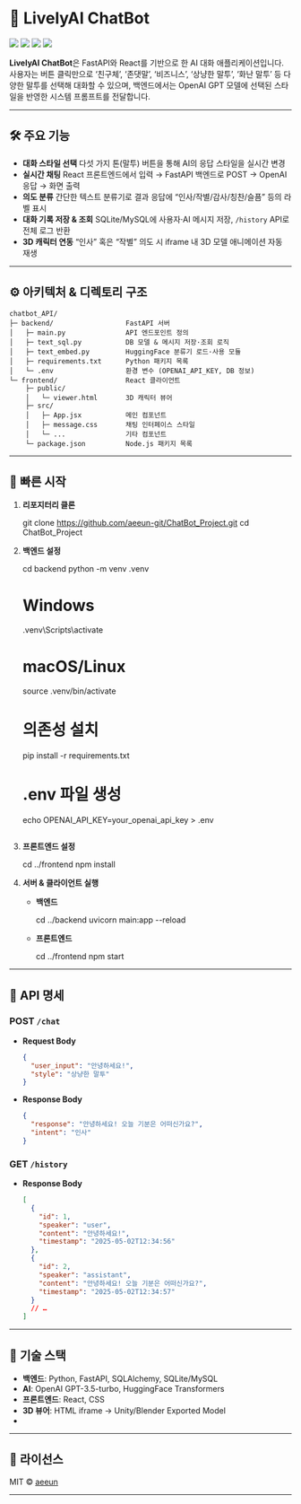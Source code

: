 # 🤖 LivelyAI ChatBot

<img src="https://img.shields.io/badge/Python-3670A0?style=for-the-badge&logo=python&logoColor=white"/> <img src="https://img.shields.io/badge/FastAPI-009688?style=for-the-badge&logo=fastapi&logoColor=white"/> <img src="https://img.shields.io/badge/React-20232A?style=for-the-badge&logo=react&logoColor=61DAFB"/> <img src="https://img.shields.io/badge/OpenAI-412991?style=for-the-badge&logo=openai&logoColor=white"/>

**LivelyAI ChatBot**은 FastAPI와 React를 기반으로 한 AI 대화 애플리케이션입니다.
사용자는 버튼 클릭만으로 ‘친구체’, ‘존댓말’, ‘비즈니스’, ‘상냥한 말투’, ‘화난 말투’ 등 다양한 말투를 선택해 대화할 수 있으며,
백엔드에서는 OpenAI GPT 모델에 선택된 스타일을 반영한 시스템 프롬프트를 전달합니다.

---

## 🛠 주요 기능

* **대화 스타일 선택**
  다섯 가지 톤(말투) 버튼을 통해 AI의 응답 스타일을 실시간 변경
* **실시간 채팅**
  React 프론트엔드에서 입력 → FastAPI 백엔드로 POST → OpenAI 응답 → 화면 출력
* **의도 분류**
  간단한 텍스트 분류기로 결과 응답에 “인사/작별/감사/칭찬/슬픔” 등의 라벨 표시
* **대화 기록 저장 & 조회**
  SQLite/MySQL에 사용자·AI 메시지 저장, `/history` API로 전체 로그 반환
* **3D 캐릭터 연동**
  “인사” 혹은 “작별” 의도 시 iframe 내 3D 모델 애니메이션 자동 재생

---

## ⚙️ 아키텍처 & 디렉토리 구조

```
chatbot_API/
├─ backend/                  FastAPI 서버
│   ├─ main.py               API 엔드포인트 정의
│   ├─ text_sql.py           DB 모델 & 메시지 저장·조회 로직
│   ├─ text_embed.py         HuggingFace 분류기 로드·사용 모듈
│   ├─ requirements.txt      Python 패키지 목록
│   └─ .env                  환경 변수 (OPENAI_API_KEY, DB 정보)
└─ frontend/                 React 클라이언트
    ├─ public/
    │   └─ viewer.html       3D 캐릭터 뷰어
    ├─ src/
    │   ├─ App.jsx           메인 컴포넌트
    │   ├─ message.css       채팅 인터페이스 스타일
    │   └─ ...               기타 컴포넌트
    └─ package.json          Node.js 패키지 목록
```

---

## 🚀 빠른 시작

1. **리포지터리 클론**

   git clone https://github.com/aeeun-git/ChatBot_Project.git
   cd ChatBot_Project

2. **백엔드 설정**

   cd backend
   python -m venv .venv
   # Windows
   .venv\Scripts\activate
   # macOS/Linux
   source .venv/bin/activate

   # 의존성 설치
   pip install -r requirements.txt

   # .env 파일 생성
   echo OPENAI_API_KEY=your_openai_api_key > .env
   ```

3. **프론트엔드 설정**

   cd ../frontend
   npm install

5. **서버 & 클라이언트 실행**

   * **백엔드**

     cd ../backend
     uvicorn main:app --reload

   * **프론트엔드**

     cd ../frontend
     npm start

---

## 📡 API 명세

### POST `/chat`

* **Request Body**

  ```json
  {
    "user_input": "안녕하세요!",
    "style": "상냥한 말투"
  }
  ```
* **Response Body**

  ```json
  {
    "response": "안녕하세요! 오늘 기분은 어떠신가요?",
    "intent": "인사"
  }
  ```

### GET `/history`

* **Response Body**

  ```json
  [
    {
      "id": 1,
      "speaker": "user",
      "content": "안녕하세요!",
      "timestamp": "2025-05-02T12:34:56"
    },
    {
      "id": 2,
      "speaker": "assistant",
      "content": "안녕하세요! 오늘 기분은 어떠신가요?",
      "timestamp": "2025-05-02T12:34:57"
    }
    // …
  ]
  ```

---

## 🧰 기술 스택

* **백엔드**: Python, FastAPI, SQLAlchemy, SQLite/MySQL
* **AI**: OpenAI GPT-3.5-turbo, HuggingFace Transformers
* **프론트엔드**: React, CSS
* **3D 뷰어**: HTML iframe → Unity/Blender Exported Model
* 
---

## 📝 라이선스

MIT © [aeeun](https://github.com/aeeun-git)

---

